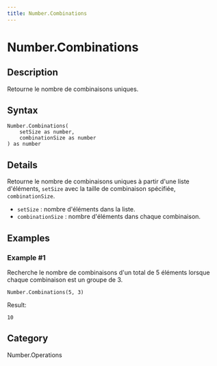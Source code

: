 ```yaml
---
title: Number.Combinations
---
```


# Number.Combinations


## Description

Retourne le nombre de combinaisons uniques.


## Syntax

```powerquery
Number.Combinations(
    setSize as number,
    combinationSize as number
) as number
```


## Details

Retourne le nombre de combinaisons uniques à partir d'une liste d'éléments, <code>setSize</code> avec la taille de combinaison spécifiée, <code>combinationSize</code>.<ul>    <li><code>setSize</code> : nombre d'éléments dans la liste.</li>    <li><code>combinationSize</code> : nombre d'éléments dans chaque combinaison.</li></ul>


## Examples

### Example #1 
Recherche le nombre de combinaisons d&#39;un total de 5 éléments lorsque chaque combinaison est un groupe de 3.
```powerquery
Number.Combinations(5, 3)
```

Result: 
```powerquery
10
```




## Category
Number.Operations
